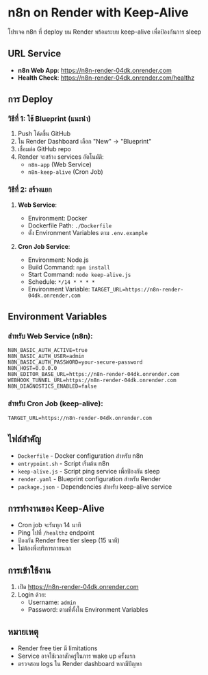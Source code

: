 # n8n on Render with Keep-Alive

โปรเจค n8n ที่ deploy บน Render พร้อมระบบ keep-alive เพื่อป้องกันการ sleep

## URL Service
- **n8n Web App**: https://n8n-render-04dk.onrender.com
- **Health Check**: https://n8n-render-04dk.onrender.com/healthz

## การ Deploy

### วิธีที่ 1: ใช้ Blueprint (แนะนำ)
1. Push โค้ดขึ้น GitHub
2. ใน Render Dashboard เลือก "New" → "Blueprint"
3. เชื่อมต่อ GitHub repo
4. Render จะสร้าง services อัตโนมัติ:
   - `n8n-app` (Web Service)
   - `n8n-keep-alive` (Cron Job)

### วิธีที่ 2: สร้างแยก
1. **Web Service**:
   - Environment: Docker
   - Dockerfile Path: `./Dockerfile`
   - ตั้ง Environment Variables ตาม `.env.example`

2. **Cron Job Service**:
   - Environment: Node.js
   - Build Command: `npm install`
   - Start Command: `node keep-alive.js`
   - Schedule: `*/14 * * * *`
   - Environment Variable: `TARGET_URL=https://n8n-render-04dk.onrender.com`

## Environment Variables

### สำหรับ Web Service (n8n):
```
N8N_BASIC_AUTH_ACTIVE=true
N8N_BASIC_AUTH_USER=admin
N8N_BASIC_AUTH_PASSWORD=your-secure-password
N8N_HOST=0.0.0.0
N8N_EDITOR_BASE_URL=https://n8n-render-04dk.onrender.com
WEBHOOK_TUNNEL_URL=https://n8n-render-04dk.onrender.com
N8N_DIAGNOSTICS_ENABLED=false
```

### สำหรับ Cron Job (keep-alive):
```
TARGET_URL=https://n8n-render-04dk.onrender.com
```

## ไฟล์สำคัญ

- `Dockerfile` - Docker configuration สำหรับ n8n
- `entrypoint.sh` - Script เริ่มต้น n8n
- `keep-alive.js` - Script ping service เพื่อป้องกัน sleep
- `render.yaml` - Blueprint configuration สำหรับ Render
- `package.json` - Dependencies สำหรับ keep-alive service

## การทำงานของ Keep-Alive

- Cron job จะรันทุก 14 นาที
- Ping ไปที่ `/healthz` endpoint
- ป้องกัน Render free tier sleep (15 นาที)
- ไม่ต้องพึ่งบริการภายนอก

## การเข้าใช้งาน

1. เปิด https://n8n-render-04dk.onrender.com
2. Login ด้วย:
   - Username: `admin`
   - Password: ตามที่ตั้งใน Environment Variables

## หมายเหตุ

- Render free tier มี limitations
- Service อาจใช้เวลาสักครู่ในการ wake up ครั้งแรก
- ตรวจสอบ logs ใน Render dashboard หากมีปัญหา